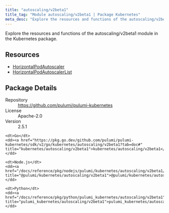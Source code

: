```yaml
---
title: "autoscaling/v2beta1"
title_tag: "Module autoscaling/v2beta1 | Package Kubernetes"
meta_desc: "Explore the resources and functions of the autoscaling/v2beta1 module in the Kubernetes package."
---
```


<!-- WARNING: this file was generated by Pulumi Docs Generator. -->
<!-- Do not edit by hand unless you're certain you know what you are doing! -->

Explore the resources and functions of the autoscaling/v2beta1 module in the Kubernetes package.

<h2 id="resources">Resources</h2>
<ul class="api">
    <li><a href="horizontalpodautoscaler" title="HorizontalPodAutoscaler"><span class="symbol resource"></span>HorizontalPodAutoscaler</a></li>
    <li><a href="horizontalpodautoscalerlist" title="HorizontalPodAutoscalerList"><span class="symbol resource"></span>HorizontalPodAutoscalerList</a></li>
</ul>

<h2 id="package-details">Package Details</h2>
<dl class="package-details">
	<dt>Repository</dt>
	<dd><a href="https://github.com/pulumi/pulumi-kubernetes">https://github.com/pulumi/pulumi-kubernetes</a></dd>
	<dt>License</dt>
	<dd>Apache-2.0</dd>
	<dt>Version</dt>
	<dd>2.5.1</dd>
</dl>



<dl class="tabular">

    <dt>Go</dt>
    <dd><a href="https://pkg.go.dev/github.com/pulumi/pulumi-kubernetes/sdk/v2/go/kubernetes/autoscaling/v2beta1?tab=doc#" title="kubernetes/autoscaling/v2beta1">kubernetes/autoscaling/v2beta1</a></dd>

    <dt>Node.js</dt>
    <dd><a href="/docs/reference/pkg/nodejs/pulumi/kubernetes/autoscaling/v2beta1/#" title="@pulumi/kubernetes/autoscaling/v2beta1">@pulumi/kubernetes/autoscaling/v2beta1</a></dd>

    <dt>Python</dt>
    <dd><a href="/docs/reference/pkg/python/pulumi_kubernetes/autoscaling/v2beta1" title="pulumi_kubernetes/autoscaling/v2beta1">pulumi_kubernetes/autoscaling/v2beta1</a></dd>

</dl>

